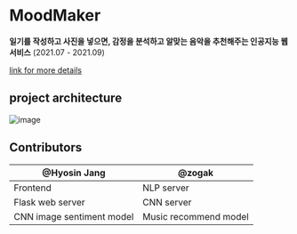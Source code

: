 # MoodMaker
__일기를 작성하고 사진을 넣으면, 감정을 분석하고 알맞는 음악을 추천해주는 인공지능 웹 서비스__  (2021.07 - 2021.09)</br>

[link for more details](https://www.codepresso.kr/ai/1)

## project architecture

![image](https://user-images.githubusercontent.com/76643037/132992696-976bcaa0-8920-48e9-8d7f-bd445cd87111.png)

## Contributors

@Hyosin Jang      | @zogak
----------------- | -------------
Frontend      | NLP server
Flask web server   | CNN server
CNN image sentiment model  |  Music recommend model 
